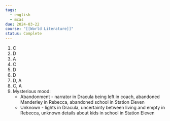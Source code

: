 ```yaml
---
tags:
  - english
  - mcas
due: 2024-03-22
course: "[[World Literature]]"
status: Complete
---
```

1. C
2. D
3. A
4. C
5. D
6. D
7. D, A
8. C, A
9. Mysterious mood:
	- Abandonment - narrator in Dracula being left in coach, abandoned Manderley in Rebecca, abandoned school in Station Eleven
	- Unknown - lights in Dracula, uncertainty between living and empty in Rebecca, unknown details about kids in school in Station Eleven